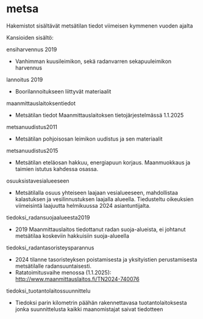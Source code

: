 # metsa


Hakemistot sisältävät metsätilan tiedot viimeisen kymmenen vuoden ajalta

Kansioiden sisältö:


ensiharvennus 2019

- Vanhimman kuusileimikon, sekä radanvarren sekapuuleimikon harvennus


lannoitus 2019

- Boorilannoitukseen liittyvät materiaalit


maanmittauslaitoksentiedot

- Metsätilan tiedot Maanmittauslaitoksen tietojärjestelmässä 1.1.2025


metsanuudistus2011

- Metsätilan pohjoisosan leimikon uudistus ja sen materiaalit


metsanuudistus2015

- Metsätilan eteläosan hakkuu, energiapuun korjaus. Maanmuokkaus ja taimien istutus kahdessa osassa.


osuuksistavesialueeseen

- Metsätilalla osuus yhteiseen laajaan vesialueeseen, mahdollistaa kalastuksen ja vesilinnustuksen laajalla alueella. Tiedusteltu oikeuksien viimeisintä laajuutta helmikuussa 2024 asiantuntijalta.


tiedoksi_radansuojaalueesta2019

- 2019 Maanmittauslaitos tiedottanut radan suoja-alueista, ei johtanut metsätilaa koskeviin hakkuisiin suoja-alueella


tiedoksi_radantasoristeysparannus

- 2024 tilanne tasoristeyksen poistamisesta ja yksityistien perustamisesta metsätilalle radansuuntaisesti.
- Ratatoimitusvaihe menossa (1.1.2025): http://www.maanmittauslaitos.fi/TN2024-740076

tiedoksi_tuotantolaitossuunnittelu

- Tiedoksi parin kilometrin päähän rakennettavasa tuotantolaitoksesta jonka suunnittelusta kaikki maanomistajat saivat tiedotteen